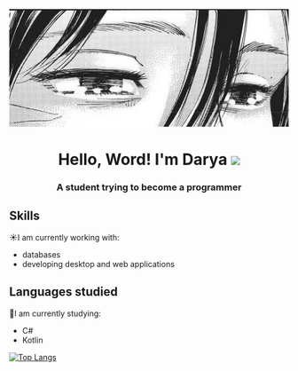 <div align="center">
  <img src="https://github.com/dex1fy/dex1fy/blob/main/17976ea7ea0610181fb250f2930a875a.jpg?raw=true" alt="moti">
</div>
<h1 align="center">Hello, Word! I'm Darya</a> 
<img src="https://github.com/blackcater/blackcater/raw/main/images/Hi.gif" height="32"/></h1>
<h3 align="center">A student trying to become a programmer</h3>

## Skills                                                     
☀️I am currently working with:                                 
- databases                                                    
- developing desktop and web applications                                                            
                                                               
 ## Languages studied
💫I am currently studying:
 - С#
 - Kotlin

[![Top Langs](https://github-readme-stats.vercel.app/api/top-langs/?username=dex1fy&layout=compact)](https://github.com/dex1fy/github-readme-stats)
